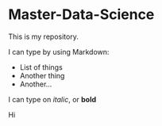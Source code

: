 # Master-Data-Science

This is my repository.

I can type by using Markdown:

* List of things
* Another thing
* Another...

I can type on *italic*, or **bold**

Hi
